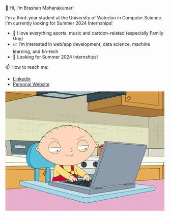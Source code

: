 👋 Hi, I’m Brashan Mohanakumar!

I'm a third-year student at the University of Waterloo in Computer Science. I'm currently looking for Summer 2024 Internships!

- 🤩 I love everything sports, music and cartoon-related (especially Family Guy)
- 📈 I’m interested in web/app development, data science, machine learning, and fin-tech
- 👀 Looking for Summer 2024 internships!

📫 How to reach me:
- <a href="https://www.linkedin.com/in/brashan-mohanakumar" alt="">Linkedin</a>
- <a href="https://brashanm.github.io" alt="">Personal Website</a>

![](https://github.com/brashanm/brashanm/blob/main/familyGuy.gif)
